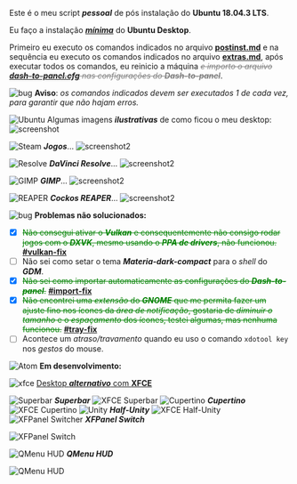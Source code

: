 Este é o meu script **_pessoal_** de pós instalação do **Ubuntu 18.04.3 LTS**.

Eu faço a instalação [_**mínima**_](https://www.youtube.com/watch?v=3CuzduPRrNQ) do **Ubuntu Desktop**.

Primeiro eu executo os comandos indicados no arquivo [**postinst.md**](https://github.com/rauldipeas/ubuntu-postinst/blob/master/postinst.md) e na sequência eu executo os comandos indicados no arquivo [**extras.md**](https://github.com/rauldipeas/ubuntu-postinst/blob/master/extras.md), após executar todos os comandos, eu reinicio a máquina <span style="color:grey">_~~e importo o arquivo [**dash-to-panel.cfg**](https://github.com/rauldipeas/ubuntu-postinst/blob/master/resources/dash-to-panel.cfg) nas configurações do **Dash-to-panel**~~_</span>.

![bug](https://github.com/rauldipeas/ubuntu-postinst/raw/master/icons/tools-report-bug.svg?sanitize=true) **Aviso**: _os comandos indicados devem ser executados 1 de cada vez, para garantir que não hajam erros._

![Ubuntu](https://github.com/rauldipeas/ubuntu-postinst/raw/master/icons/distributor-logo-ubuntu.svg?sanitize=true) Algumas imagens _**ilustrativas**_ de como ficou o meu desktop:
![screenshot](https://github.com/rauldipeas/ubuntu-postinst/raw/master/screenshot.png)

![Steam](https://github.com/rauldipeas/ubuntu-postinst/raw/master/icons/steam.svg?sanitize=true) _**Jogos**_...
![screenshot2](https://github.com/rauldipeas/ubuntu-postinst/raw/master/screenshot2.png)

![Resolve](https://github.com/rauldipeas/ubuntu-postinst/raw/master/icons/resolve.svg?sanitize=true) _**DaVinci Resolve**_...
![screenshot2](https://github.com/rauldipeas/ubuntu-postinst/raw/master/screenshot3.png)

![GIMP](https://github.com/rauldipeas/ubuntu-postinst/raw/master/icons/gimp.svg?sanitize=true) _**GIMP**_...
![screenshot2](https://github.com/rauldipeas/ubuntu-postinst/raw/master/screenshot4.png)

![REAPER](https://github.com/rauldipeas/ubuntu-postinst/raw/master/icons/cockos-reaper.svg?sanitize=true) _**Cockos REAPER**_...
![screenshot2](https://github.com/rauldipeas/ubuntu-postinst/raw/master/screenshot5.png)

![bug](https://github.com/rauldipeas/ubuntu-postinst/raw/master/icons/tools-report-bug.svg?sanitize=true)
 **Problemas não solucionados:**
 - [x] <span style="color:green">~~Não consegui ativar o _**Vulkan**_ e consequentemente não consigo rodar jogos com o _**DXVK**_, mesmo usando o _**PPA de drivers**_, não funcionou.~~</span> [**#vulkan-fix**](https://github.com/rauldipeas/ubuntu-postinst/blob/master/postinst.md#driver-nvidia-vulkan-fix)
 - [ ] Não sei como setar o tema _**Materia-dark-compact**_ para o _shell_ do _**GDM**_.
 - [x] <span style="color:green">~~Não sei como importar automaticamente as configurações do _**Dash-to-panel**_.~~</span> [**#import-fix**](https://github.com/rauldipeas/ubuntu-postinst/blob/master/extras.md#temas-import-fix)
 - [x] <span style="color:green">~~Não encontrei uma _extensão_ do _**GNOME**_ que me permita fazer um ajuste fino nos ícones da _área de notificação_, gostaria de _diminuir o tamanho_ e o _espaçamento_ dos ícones, testei algumas, mas nenhuma funcionou.~~</span> [**#tray-fix**](https://github.com/rauldipeas/ubuntu-postinst/blob/master/postinst.md#gnome-shell-extensions-tray-fix)
 - [ ] Acontece um _atraso/travamento_ quando eu uso o comando `xdotool key` nos _gestos_ do mouse.

![Atom](https://github.com/rauldipeas/ubuntu-postinst/raw/master/icons/atom.svg?sanitize=true) **Em desenvolvimento:**

![xfce](https://github.com/rauldipeas/ubuntu-postinst/raw/master/icons/desktop-environment-xfce.svg?sanitize=true)
 [Desktop _**alternativo**_ com **XFCE**](https://github.com/rauldipeas/ubuntu-postinst/blob/master/flavours-lab/xfce-postinst.md)

![Superbar](https://github.com/rauldipeas/ubuntu-postinst/raw/master/icons/microsoft.svg?sanitize=true) _**Superbar**_
![XFCE Superbar](https://github.com/rauldipeas/ubuntu-postinst/raw/master/flavours-lab/XFCE-Superbar.png)
![Cupertino](https://github.com/rauldipeas/ubuntu-postinst/raw/master/icons/folder-white-apple.svg?sanitize=true) _**Cupertino**_
![XFCE Cupertino](https://github.com/rauldipeas/ubuntu-postinst/raw/master/flavours-lab/XFCE-Cupertino.png)
![Unity](https://github.com/rauldipeas/ubuntu-postinst/raw/master/icons/desktop-environment-unity.svg?sanitize=true) _**Half-Unity**_
![XFCE Half-Unity](https://github.com/rauldipeas/ubuntu-postinst/raw/master/flavours-lab/XFCE-Half-Unity.png)
![XFPanel Switcher](https://github.com/rauldipeas/ubuntu-postinst/raw/master/icons/preferences-desktop-theme.svg?sanitize=true) _**XFPanel Switch**_

![XFPanel Switch](https://github.com/rauldipeas/ubuntu-postinst/raw/master/flavours-lab/xfpanel-switch.gif)

![QMenu HUD](https://github.com/rauldipeas/ubuntu-postinst/raw/master/icons/classicmenu-indicator.svg?sanitize=true) _**QMenu HUD**_

![QMenu HUD](https://github.com/rauldipeas/ubuntu-postinst/raw/master/flavours-lab/qmenu-hud.gif)
